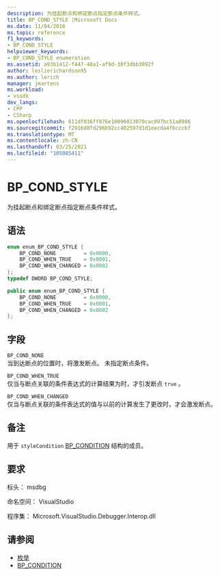 ```yaml
---
description: 为挂起断点和绑定断点指定断点条件样式。
title: BP_COND_STYLE |Microsoft Docs
ms.date: 11/04/2016
ms.topic: reference
f1_keywords:
- BP_COND_STYLE
helpviewer_keywords:
- BP_COND_STYLE enumeration
ms.assetid: a93b1412-f447-48a1-af9d-38f3dbb3092f
author: leslierichardson95
ms.author: lerich
manager: jmartens
ms.workload:
- vssdk
dev_langs:
- CPP
- CSharp
ms.openlocfilehash: 611df036ff876e10096013070cac097bc51a8986
ms.sourcegitcommit: f2916d8fd296b92cc402597d1d1eecda4f6cccbf
ms.translationtype: MT
ms.contentlocale: zh-CN
ms.lasthandoff: 03/25/2021
ms.locfileid: "105085411"
---
```

# <a name="bp_cond_style"></a>BP_COND_STYLE
为挂起断点和绑定断点指定断点条件样式。

## <a name="syntax"></a>语法

```cpp
enum enum_BP_COND_STYLE {
    BP_COND_NONE         = 0x0000,
    BP_COND_WHEN_TRUE    = 0x0001,
    BP_COND_WHEN_CHANGED = 0x0002
};
typedef DWORD BP_COND_STYLE;
```

```csharp
public enum enum_BP_COND_STYLE {
    BP_COND_NONE         = 0x0000,
    BP_COND_WHEN_TRUE    = 0x0001,
    BP_COND_WHEN_CHANGED = 0x0002
};
```

## <a name="fields"></a>字段
`BP_COND_NONE`\
当到达断点的位置时，将激发断点。 未指定断点条件。

`BP_COND_WHEN_TRUE`\
仅当与断点关联的条件表达式的计算结果为时，才引发断点 `true` 。

`BP_COND_WHEN_CHANGED`\
仅当与断点关联的条件表达式的值与以前的计算发生了更改时，才会激发断点。

## <a name="remarks"></a>备注
用于 `styleCondition` [BP_CONDITION](../../../extensibility/debugger/reference/bp-condition.md) 结构的成员。

## <a name="requirements"></a>要求
标头： msdbg

命名空间： VisualStudio

程序集： Microsoft.VisualStudio.Debugger.Interop.dll

## <a name="see-also"></a>请参阅
- [枚举](../../../extensibility/debugger/reference/enumerations-visual-studio-debugging.md)
- [BP_CONDITION](../../../extensibility/debugger/reference/bp-condition.md)
